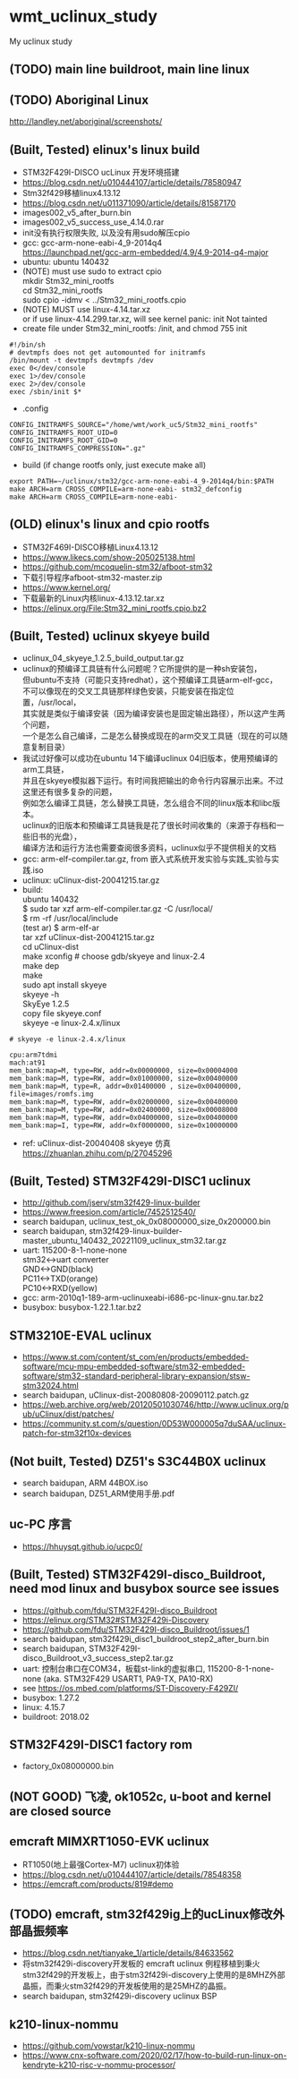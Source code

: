 # wmt_uclinux_study
My uclinux study

## (TODO) main line buildroot, main line linux  

## (TODO) Aboriginal Linux  
http://landley.net/aboriginal/screenshots/  

## (Built, Tested) elinux's linux build  
* STM32F429I-DISCO ucLinux 开发环境搭建  
* https://blog.csdn.net/u010444107/article/details/78580947  
* Stm32f429移植linux4.13.12  
* https://blog.csdn.net/u011371090/article/details/81587170  
* images002_v5_after_burn.bin  
* images002_v5_success_use_4.14.0.rar  
* init没有执行权限失败, 以及没有用sudo解压cpio  
* gcc: gcc-arm-none-eabi-4_9-2014q4  
https://launchpad.net/gcc-arm-embedded/4.9/4.9-2014-q4-major  
* ubuntu: ubuntu 140432  
* (NOTE) must use sudo to extract cpio     
mkdir Stm32_mini_rootfs  
cd Stm32_mini_rootfs  
sudo cpio -idmv < ../Stm32_mini_rootfs.cpio  
* (NOTE) MUST use linux-4.14.tar.xz  
or if use linux-4.14.299.tar.xz, will see kernel panic: init Not tainted  
* create file under Stm32_mini_rootfs: /init, and chmod 755 init    
```
#!/bin/sh
# devtmpfs does not get automounted for initramfs
/bin/mount -t devtmpfs devtmpfs /dev
exec 0</dev/console
exec 1>/dev/console
exec 2>/dev/console
exec /sbin/init $*
```
* .config  
```
CONFIG_INITRAMFS_SOURCE="/home/wmt/work_uc5/Stm32_mini_rootfs"
CONFIG_INITRAMFS_ROOT_UID=0
CONFIG_INITRAMFS_ROOT_GID=0
CONFIG_INITRAMFS_COMPRESSION=".gz"
```
* build (if change rootfs only, just execute make all)    
```
export PATH=~/uclinux/stm32/gcc-arm-none-eabi-4_9-2014q4/bin:$PATH
make ARCH=arm CROSS_COMPILE=arm-none-eabi- stm32_defconfig
make ARCH=arm CROSS_COMPILE=arm-none-eabi-
```

## (OLD) elinux's linux and cpio rootfs  
* STM32F469I-DISCO移植Linux4.13.12  
* https://www.likecs.com/show-205025138.html  
* https://github.com/mcoquelin-stm32/afboot-stm32  
* 下载引导程序afboot-stm32-master.zip  
* https://www.kernel.org/  
* 下载最新的Linux内核linux-4.13.12.tar.xz  
* https://elinux.org/File:Stm32_mini_rootfs.cpio.bz2   

## (Built, Tested) uclinux skyeye build  
* uclinux_04_skyeye_1.2.5_build_output.tar.gz  
* uclinux的预编译工具链有什么问题呢？它所提供的是一种sh安装包，  
但ubuntu不支持（可能只支持redhat），这个预编译工具链arm-elf-gcc，  
不可以像现在的交叉工具链那样绿色安装，只能安装在指定位置，/usr/local，  
其实就是类似于编译安装（因为编译安装也是固定输出路径），所以这产生两个问题，  
一个是怎么自己编译，二是怎么替换成现在的arm交叉工具链（现在的可以随意复制目录）  
* 我试过好像可以成功在ubuntu 14下编译uclinux 04旧版本，使用预编译的arm工具链，    
并且在skyeye模拟器下运行。有时间我把输出的命令行内容展示出来。不过这里还有很多复杂的问题，  
例如怎么编译工具链，怎么替换工具链，怎么组合不同的linux版本和libc版本。  
uclinux的旧版本和预编译工具链我是花了很长时间收集的（来源于存档和一些旧书的光盘），  
编译方法和运行方法也需要查阅很多资料，uclinux似乎不提供相关的文档  
* gcc: arm-elf-compiler.tar.gz, from 嵌入式系统开发实验与实践_实验与实践.iso  
* uclinux: uClinux-dist-20041215.tar.gz  
* build:  
ubuntu 140432  
$ sudo tar xzf arm-elf-compiler.tar.gz -C /usr/local/  
$ rm -rf /usr/local/include  
(test ar) $ arm-elf-ar  
tar xzf uClinux-dist-20041215.tar.gz  
cd uClinux-dist  
make xconfig # choose gdb/skyeye and linux-2.4  
make dep  
make  
sudo apt install skyeye  
skyeye -h  
SkyEye 1.2.5  
copy file skyeye.conf  
skyeye -e linux-2.4.x/linux  
```
# skyeye -e linux-2.4.x/linux

cpu:arm7tdmi
mach:at91
mem_bank:map=M, type=RW, addr=0x00000000, size=0x00004000
mem_bank:map=M, type=RW, addr=0x01000000, size=0x00400000
mem_bank:map=M, type=R, addr=0x01400000 , size=0x00400000, file=images/romfs.img
mem_bank:map=M, type=RW, addr=0x02000000, size=0x00400000
mem_bank:map=M, type=RW, addr=0x02400000, size=0x00008000
mem_bank:map=M, type=RW, addr=0x04000000, size=0x00400000
mem_bank:map=I, type=RW, addr=0xf0000000, size=0x10000000
```
* ref: uClinux-dist-20040408 skyeye 仿真  
https://zhuanlan.zhihu.com/p/27045296  

## (Built, Tested) STM32F429I-DISC1 uclinux    
* http://github.com/jserv/stm32f429-linux-builder  
* https://www.freesion.com/article/7452512540/  
* search baidupan, uclinux_test_ok_0x08000000_size_0x200000.bin  
* search baidupan, stm32f429-linux-builder-master_ubuntu_140432_20221109_uclinux_stm32.tar.gz  
* uart: 115200-8-1-none-none  
stm32<->uart converter  
GND<->GND(black)  
PC11<->TXD(orange)  
PC10<->RXD(yellow)  
* gcc: arm-2010q1-189-arm-uclinuxeabi-i686-pc-linux-gnu.tar.bz2  
* busybox: busybox-1.22.1.tar.bz2  

## STM3210E-EVAL uclinux  
* https://www.st.com/content/st_com/en/products/embedded-software/mcu-mpu-embedded-software/stm32-embedded-software/stm32-standard-peripheral-library-expansion/stsw-stm32024.html  
* search baidupan, uClinux-dist-20080808-20090112.patch.gz  
* https://web.archive.org/web/20120501030746/http://www.uclinux.org/pub/uClinux/dist/patches/  
* https://community.st.com/s/question/0D53W000005q7duSAA/uclinux-patch-for-stm32f10x-devices  

## (Not built, Tested) DZ51's S3C44B0X uclinux  
* search baidupan, ARM 44BOX.iso  
* search baidupan, DZ51_ARM使用手册.pdf  

## uc-PC 序言  
* https://hhuysqt.github.io/ucpc0/  

## (Built, Tested) STM32F429I-disco_Buildroot, need mod linux and busybox source see issues    
* https://github.com/fdu/STM32F429I-disco_Buildroot  
* https://elinux.org/STM32#STM32F429i-Discovery  
* https://github.com/fdu/STM32F429I-disco_Buildroot/issues/1  
* search baidupan, stm32f429i_disc1_buildroot_step2_after_burn.bin  
* search baidupan, STM32F429I-disco_Buildroot_v3_success_step2.tar.gz  
* uart: 控制台串口在COM34，板载st-link的虚拟串口, 115200-8-1-none-none (aka. STM32F429 USART1, PA9-TX, PA10-RX)    
* see https://os.mbed.com/platforms/ST-Discovery-F429ZI/  
* busybox: 1.27.2  
* linux: 4.15.7  
* buildroot: 2018.02  

## STM32F429I-DISC1 factory rom  
* factory_0x08000000.bin  

## (NOT GOOD) 飞凌, ok1052c, u-boot and kernel are closed source     

## emcraft MIMXRT1050-EVK uclinux    
* RT1050(地上最强Cortex-M7) uclinux初体验  
* https://blog.csdn.net/u010444107/article/details/78548358  
* https://emcraft.com/products/819#demo  

## (TODO) emcraft, stm32f429ig上的ucLinux修改外部晶振频率  
* https://blog.csdn.net/tianyake_1/article/details/84633562  
* 将stm32f429i-discovery开发板的 emcraft uclinux 例程移植到秉火stm32f429的开发板上，由于stm32f429i-discovery上使用的是8MHZ外部晶振，而秉火stm32f429的开发板使用的是25MHZ的晶振。  
* search baidupan, stm32f429i-discovery uclinux BSP  

## k210-linux-nommu  
* https://github.com/vowstar/k210-linux-nommu  
* https://www.cnx-software.com/2020/02/17/how-to-build-run-linux-on-kendryte-k210-risc-v-nommu-processor/  
